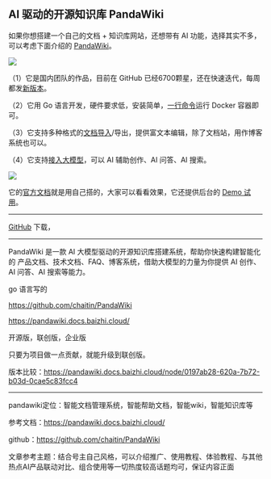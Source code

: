 ## AI 驱动的开源知识库 PandaWiki

如果你想搭建一个自己的文档 + 知识库网站，还想带有 AI 功能，选择其实不多，可以考虑下面介绍的 [PandaWiki](https://github.com/chaitin/PandaWiki)。

![](https://cdn.beekka.com/blogimg/asset/202510/bg2025102511.webp)

（1）它是国内团队的作品，目前在 GitHub 已经6700颗星，还在快速迭代，每周都发[新版本](https://github.com/chaitin/PandaWiki/releases)。

（2）它用 Go 语言开发，硬件要求低，安装简单，[一行命令](https://pandawiki.docs.baizhi.cloud/node/01971602-bb4e-7c90-99df-6d3c38cfd6d5)运行 Docker 容器即可。

（3）它支持多种格式的[文档导入](https://pandawiki.docs.baizhi.cloud/node/01976929-0e76-77a9-aed9-842e60933464)/导出，提供富文本编辑，除了文档站，用作博客系统也可以。

（4）它支持[接入大模型](https://pandawiki.docs.baizhi.cloud/node/01971616-811c-70e1-82d9-706a202b8498)，可以 AI 辅助创作、AI 问答、AI 搜索。

![](https://cdn.beekka.com/blogimg/asset/202510/bg2025102512.webp)

它的[官方文档](https://pandawiki.docs.baizhi.cloud/)就是用自己搭的，大家可以看看效果，它还提供后台的 [Demo 试用](https://pandawiki.docs.baizhi.cloud/node/01971af3-f304-7043-9e39-d2c6b6f8d4e9)。

---

[GitHub](https://github.com/chaitin/PandaWiki) 下载，

---

PandaWiki 是一款 AI 大模型驱动的开源知识库搭建系统，帮助你快速构建智能化的 产品文档、技术文档、FAQ、博客系统，借助大模型的力量为你提供 AI 创作、AI 问答、AI 搜索等能力。

go 语言写的

https://github.com/chaitin/PandaWiki

https://pandawiki.docs.baizhi.cloud/

开源版，联创版，企业版

只要为项目做一点贡献，就能升级到联创版。

版本比较：https://pandawiki.docs.baizhi.cloud/node/0197ab28-620a-7b72-b03d-0cae5c83fcc4


---

pandawiki定位：智能文档管理系统，智能帮助文档，智能wiki，智能知识库等

参考文档：https://pandawiki.docs.baizhi.cloud/

github：https://github.com/chaitin/PandaWiki

文章参考主题：结合号主自己风格，可以介绍推广、使用教程、体验教程、与其他热点AI产品联动对比、组合使用等一切热度较高话题均可，保证内容正面

